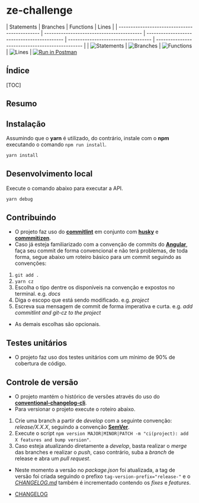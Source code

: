 # ze-challenge

| Statements                                    | Branches                                  | Functions                                   | Lines                               |
| --------------------------------------------- | ----------------------------------------- | ------------------------------------------- | ----------------------------------- | ----------------------------------------------- |
| ![Statements](https://img.shields.io/badge/Coverage-100%25-brightgreen.svg) | ![Branches](https://img.shields.io/badge/Coverage-100%25-brightgreen.svg) | ![Functions](https://img.shields.io/badge/Coverage-100%25-brightgreen.svg) | ![Lines](https://img.shields.io/badge/Coverage-100%25-brightgreen.svg) |
[![Run in Postman](https://run.pstmn.io/button.svg)](https://app.getpostman.com/run-collection/afb05511ab7c823d330b)

## Índice

[TOC]

## Resumo


## Instalação

Assumindo que o **yarn** é utilizado, do contrário, instale com o **npm** executando o comando `npm run install`.

```bash
yarn install
```

## Desenvolvimento local

Execute o comando abaixo para executar a API.

```bash
yarn debug
```

## Contribuindo

- O projeto faz uso do [**commitlint**](https://github.com/conventional-changelog/commitlint) em conjunto com [**husky**](https://github.com/typicode/husky) e [**commmitizen**](https://github.com/commitizen/cz-cli).
- Caso já esteja familiarizado com a convenção de commits do [**Angular**](https://github.com/angular/angular/blob/master/CONTRIBUTING.md#-commit-message-guidelines), faça seu commit de forma convencional e não terá problemas, de toda forma, segue abaixo um roteiro básico para um commit seguindo as convenções:

1. `git add .`
2. `yarn cz`
3. Escolha o tipo dentre os disponíveis na convenção e expostos no terminal. e.g. _docs_
4. Diga o escopo que está sendo modificado. e.g. _project_
5. Escreva sua mensagem de commit de forma imperativa e curta. e.g. _add commitlint and git-cz to the project_

- As demais escolhas são opcionais.

## Testes unitários

- O projeto faz uso dos testes unitários com um mínimo de 90% de cobertura de código.

## Controle de versão

- O projeto mantém o histórico de versões através do uso do [**conventional-changelog-cli**](https://github.com/conventional-changelog/commitlint).
- Para versionar o projeto execute o roteiro abaixo.

1. Crie uma branch a partir de _develop_ com a seguinte convenção: _release/X.X.X_, seguindo a convenção **[SemVer](https://semver.org/)**.
2. Execute o script `npm version MAJOR|MINOR|PATCH -m "ci(project): add X features and bump version"`.
3. Caso esteja atualizando diretamente a _develop_, basta realizar o _merge_ das branches e realizar o _push_, caso contrário, suba a _branch_ de release e abra um _pull request_.

- Neste momento a versão no _package.json_ foi atualizada, a tag de versão foi criada seguindo o prefixo `tag-version-prefix="release-"` e o _[CHANGELOG.md](CHANGELOG.md)_ também é incrementado contendo os _fixes_ e _features_.

- [CHANGELOG](CHANGELOG.md)
